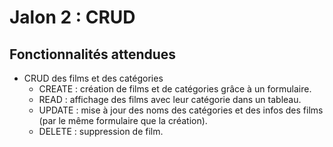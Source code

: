 # Jalon 2 : CRUD

## Fonctionnalités attendues

- CRUD des films et des catégories
  - CREATE : création de films et de catégories grâce à un formulaire.
  - READ : affichage des films avec leur catégorie dans un tableau.
  - UPDATE : mise à jour des noms des catégories et des infos des films (par le même formulaire que la création).
  - DELETE : suppression de film.

